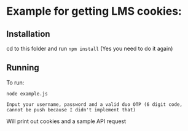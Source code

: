 # Example for getting LMS cookies:

## Installation

cd to this folder and run `npm install` (Yes you need to do it again)


## Running

To run:

```
node example.js

Input your username, password and a valid duo OTP (6 digit code, cannot be push because I didn't implement that)
```

Will print out cookies and a sample API request